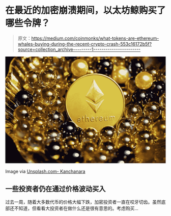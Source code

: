 # 在最近的加密崩溃期间，以太坊鲸购买了哪些令牌？

> 原文：<https://medium.com/coinmonks/what-tokens-are-ethereum-whales-buying-during-the-recent-crypto-crash-553c16172b5f?source=collection_archive---------1----------------------->

![](img/c6c3da344818d4e2dbaa81b88b6a1f87.png)

Image via [Unsplash.com- Kanchanara](https://images.unsplash.com/photo-1623053590518-32beebe56321?ixlib=rb-1.2.1&ixid=MnwxMjA3fDB8MHxwaG90by1wYWdlfHx8fGVufDB8fHx8&auto=format&fit=crop&w=1172&q=80)

## 一些投资者仍在通过价格波动买入

过去一周，随着大多数代币的价格大幅下跌，加密投资者一直在咬牙切齿。虽然底部还不知道，但看看大投资者在做什么还是很有意思的。考虑购买…
